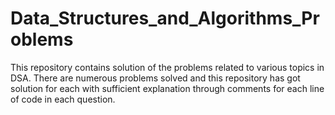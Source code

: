 # Data_Structures_and_Algorithms_Problems
This repository contains solution of the problems related to various topics in DSA. There are numerous problems solved and  this repository has got solution for each with sufficient explanation through comments for each line of code in each question.

